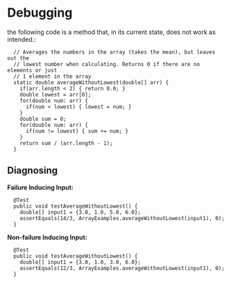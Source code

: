 # Debugging
the following code is a method that, in its current state, does not work as intended.:
```
  // Averages the numbers in the array (takes the mean), but leaves out the
  // lowest number when calculating. Returns 0 if there are no elements or just
  // 1 element in the array
  static double averageWithoutLowest(double[] arr) {
    if(arr.length < 2) { return 0.0; }
    double lowest = arr[0];
    for(double num: arr) {
      if(num < lowest) { lowest = num; }
    }
    double sum = 0;
    for(double num: arr) {
      if(num != lowest) { sum += num; }
    }
    return sum / (arr.length - 1);
  }

```
## Diagnosing
**Failure Inducing Input:** 
```
  @Test
  public void testAverageWithoutLowest() {
    double[] input1 = {3.0, 1.0, 5.0, 6.0};
    assertEquals(14/3, ArrayExamples.averageWithoutLowest(input1), 0);
  }
```
**Non-failure Inducing Input:**
```
  @Test
  public void testAverageWithoutLowest() {
    double[] input1 = {3.0, 1.0, 3.0, 6.0};
    assertEquals(12/3, ArrayExamples.averageWithoutLowest(input1), 0);
  }
```
